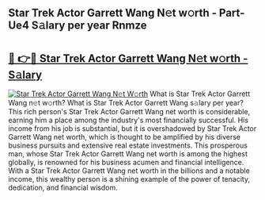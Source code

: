 ## Star Trek Actor Garrett Wang N𝚎t w𝚘rth - Part-Ue4 S𝚊lary per year Rnmze

# <h2><a href="http://gc4afx.nevu.top/?p=Star+Trek+Actor+Garrett+Wang">🔗 👉🔴 Star Trek Actor Garrett Wang N𝚎t w𝚘rth - S𝚊lary</a></h2>

[![Star Trek Actor Garrett Wang N𝚎t W𝚘rth](https://i.imgur.com/Oavwk0R.jpeg)](http://gc4afx.nevu.top/?p=Star+Trek+Actor+Garrett+Wang)
What is Star Trek Actor Garrett Wang n𝚎t w𝚘rth? What is Star Trek Actor Garrett Wang s𝚊lary per year?
This rich person's Star Trek Actor Garrett Wang net worth is considerable, earning him a place among the industry's most financially successful. His income from his job is substantial, but it is overshadowed by Star Trek Actor Garrett Wang net worth, which is thought to be amplified by his diverse business pursuits and extensive real estate investments. This prosperous man, whose Star Trek Actor Garrett Wang net worth is among the highest globally, is renowned for his business acumen and financial intelligence. With a Star Trek Actor Garrett Wang net worth in the billions and a notable income, this wealthy person is a shining example of the power of tenacity, dedication, and financial wisdom.
